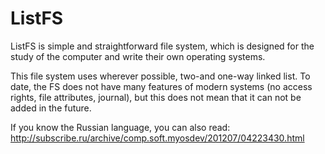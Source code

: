 ListFS
======

ListFS is simple and straightforward file system, which is designed for the study of the computer and write their own operating systems.

This file system uses wherever possible, two-and one-way linked list.
To date, the FS does not have many features of modern systems (no access rights, file attributes, journal),
but this does not mean that it can not be added in the future.

If you know the Russian language, you can also read: http://subscribe.ru/archive/comp.soft.myosdev/201207/04223430.html